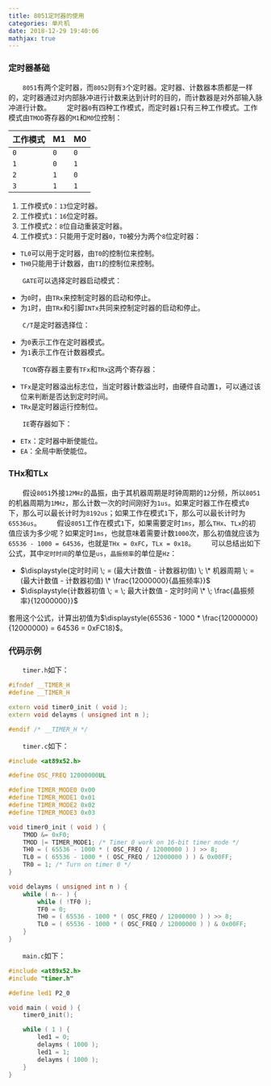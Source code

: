 ```yaml
---
title: 8051定时器的使用
categories: 单片机
date: 2018-12-29 19:40:06
mathjax: true
---
```

### 定时器基础

&emsp;&emsp;`8051`有两个定时器，而`8052`则有`3`个定时器。定时器、计数器本质都是一样的，定时器通过对内部脉冲进行计数来达到计时的目的，而计数器是对外部输入脉冲进行计数。<!--more-->
&emsp;&emsp;定时器`0`有四种工作模式，而定时器`1`只有三种工作模式。工作模式由`TMOD`寄存器的`M1`和`M0`位控制：

工作模式 | M1  | M0
--------|-----|----
`0`     | `0` | `0`
`1`     | `0` | `1`
`2`     | `1` | `0`
`3`     | `1` | `1`

1. 工作模式`0`：`13`位定时器。
2. 工作模式`1`：`16`位定时器。
3. 工作模式`2`：`8`位自动重装定时器。
4. 工作模式`3`：只能用于定时器`0`，`T0`被分为两个`8`位定时器：

- `TL0`可以用于定时器，由`T0`的控制位来控制。
- `TH0`只能用于计数器，由`T1`的控制位来控制。

&emsp;&emsp;`GATE`可以选择定时器启动模式：

- 为`0`时，由`TRx`来控制定时器的启动和停止。
- 为`1`时，由`TRx`和引脚`INTx`共同来控制定时器的启动和停止。

&emsp;&emsp;`C/T`是定时器选择位：

- 为`0`表示工作在定时器模式。
- 为`1`表示工作在计数器模式。

&emsp;&emsp;`TCON`寄存器主要有`TFx`和`TRx`这两个寄存器：

- `TFx`是定时器溢出标志位，当定时器计数溢出时，由硬件自动置`1`，可以通过该位来判断是否达到定时时间。
- `TRx`是定时器运行控制位。

&emsp;&emsp;`IE`寄存器如下：

- `ETx`：定时器中断使能位。
- `EA`：全局中断使能位。

### THx和TLx

&emsp;&emsp;假设`8051`外接`12MHz`的晶振，由于其机器周期是时钟周期的`12`分频，所以`8051`的机器周期为`1MHz`，那么计数一次的时间刚好为`1us`。如果定时器工作在模式`0`下，那么可以最长计时为`8192us`；如果工作在模式`1`下，那么可以最长计时为`65536us`。
&emsp;&emsp;假设`8051`工作在模式`1`下，如果需要定时`1ms`，那么`THx`、`TLx`的初值应该为多少呢？如果定时`1ms`，也就意味着需要计数`1000`次，那么初值就应该为`65536 - 1000 = 64536`，也就是`THx = 0xFC`，`TLx = 0x18`。
&emsp;&emsp;可以总结出如下公式，其中`定时时间`的单位是`us`，`晶振频率`的单位是`Hz`：

- $\displaystyle{定时时间 \; = (最大计数值 - 计数器初值) \; \* 机器周期 \; = (最大计数值 - 计数器初值) \* \frac{12000000}{晶振频率}}$
- $\displaystyle{计数器初值 \; = \; 最大计数值 - 定时时间 \* \; \frac{晶振频率}{12000000}}$

套用这个公式，计算出初值为$\displaystyle{65536 - 1000 * \frac{12000000}{12000000} = 64536 = 0xFC18}$。

### 代码示例

&emsp;&emsp;`timer.h`如下：

``` cpp
#ifndef __TIMER_H
#define __TIMER_H

extern void timer0_init ( void );
extern void delayms ( unsigned int n );

#endif /* __TIMER_H */
```

&emsp;&emsp;`timer.c`如下：

``` cpp
#include <at89x52.h>

#define OSC_FREQ 12000000UL

#define TIMER_MODE0 0x00
#define TIMER_MODE1 0x01
#define TIMER_MODE2 0x02
#define TIMER_MODE3 0x03

void timer0_init ( void ) {
    TMOD &= 0xF0;
    TMOD |= TIMER_MODE1; /* Timer 0 work on 16-bit timer mode */
    TH0 = ( 65536 - 1000 * ( OSC_FREQ / 12000000 ) ) >> 8;
    TL0 = ( 65536 - 1000 * ( OSC_FREQ / 12000000 ) ) & 0x00FF;
    TR0 = 1; /* Turn on timer 0 */
}

void delayms ( unsigned int n ) {
    while ( n-- ) {
        while ( !TF0 );
        TF0 = 0;
        TH0 = ( 65536 - 1000 * ( OSC_FREQ / 12000000 ) ) >> 8;
        TL0 = ( 65536 - 1000 * ( OSC_FREQ / 12000000 ) ) & 0x00FF;
    }
}
```

&emsp;&emsp;`main.c`如下：

``` cpp
#include <at89x52.h>
#include "timer.h"

#define led1 P2_0

void main ( void ) {
    timer0_init();

    while ( 1 ) {
        led1 = 0;
        delayms ( 1000 );
        led1 = 1;
        delayms ( 1000 );
    }
}
```